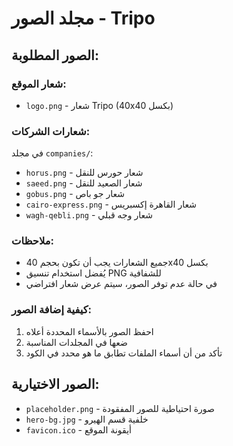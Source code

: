 <!-- هذا ملف README يوضح كيفية إضافة الصور -->

# مجلد الصور - Tripo

## الصور المطلوبة:

### شعار الموقع:
- `logo.png` - شعار Tripo (40x40 بكسل)

### شعارات الشركات:
في مجلد `companies/`:
- `horus.png` - شعار حورس للنقل
- `saeed.png` - شعار الصعيد للنقل  
- `gobus.png` - شعار جو باص
- `cairo-express.png` - شعار القاهرة إكسبريس
- `wagh-qebli.png` - شعار وجه قبلي

### ملاحظات:
- جميع الشعارات يجب أن تكون بحجم 40x40 بكسل
- يُفضل استخدام تنسيق PNG للشفافية
- في حالة عدم توفر الصور، سيتم عرض شعار افتراضي

### كيفية إضافة الصور:
1. احفظ الصور بالأسماء المحددة أعلاه
2. ضعها في المجلدات المناسبة
3. تأكد من أن أسماء الملفات تطابق ما هو محدد في الكود

## الصور الاختيارية:
- `placeholder.png` - صورة احتياطية للصور المفقودة
- `hero-bg.jpg` - خلفية قسم الهيرو
- `favicon.ico` - أيقونة الموقع
